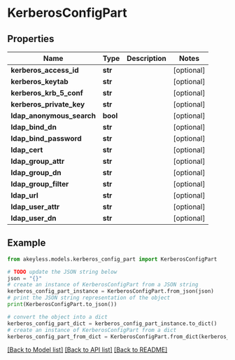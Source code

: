 # KerberosConfigPart


## Properties

Name | Type | Description | Notes
------------ | ------------- | ------------- | -------------
**kerberos_access_id** | **str** |  | [optional] 
**kerberos_keytab** | **str** |  | [optional] 
**kerberos_krb_5_conf** | **str** |  | [optional] 
**kerberos_private_key** | **str** |  | [optional] 
**ldap_anonymous_search** | **bool** |  | [optional] 
**ldap_bind_dn** | **str** |  | [optional] 
**ldap_bind_password** | **str** |  | [optional] 
**ldap_cert** | **str** |  | [optional] 
**ldap_group_attr** | **str** |  | [optional] 
**ldap_group_dn** | **str** |  | [optional] 
**ldap_group_filter** | **str** |  | [optional] 
**ldap_url** | **str** |  | [optional] 
**ldap_user_attr** | **str** |  | [optional] 
**ldap_user_dn** | **str** |  | [optional] 

## Example

```python
from akeyless.models.kerberos_config_part import KerberosConfigPart

# TODO update the JSON string below
json = "{}"
# create an instance of KerberosConfigPart from a JSON string
kerberos_config_part_instance = KerberosConfigPart.from_json(json)
# print the JSON string representation of the object
print(KerberosConfigPart.to_json())

# convert the object into a dict
kerberos_config_part_dict = kerberos_config_part_instance.to_dict()
# create an instance of KerberosConfigPart from a dict
kerberos_config_part_from_dict = KerberosConfigPart.from_dict(kerberos_config_part_dict)
```
[[Back to Model list]](../README.md#documentation-for-models) [[Back to API list]](../README.md#documentation-for-api-endpoints) [[Back to README]](../README.md)


